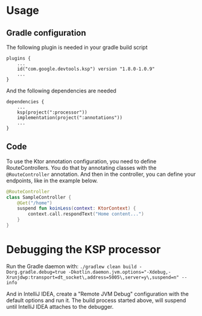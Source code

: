 # Usage

## Gradle configuration
The following plugin is needed in your gradle build script
```
plugins {
    ...
    id("com.google.devtools.ksp") version "1.8.0-1.0.9"
    ...
}
```

And the following dependencies are needed
```
dependencies {
    ...
    ksp(project(":processor"))
    implementation(project(":annotations"))
    ...
}
```

## Code
To use the Ktor annotation configuration, you need to define RouteControllers. You do that by annotating classes with the `@RouteController` annotation. 
And then in the controller, you can define your endpoints, like in the example below.
```kotlin
@RouteController
class SampleController {
    @Get("/home")
    suspend fun koinLess(context: KtorContext) {
        context.call.respondText("Home content...")
    }
}
```

# Debugging the KSP processor

Run the Gradle daemon with:
`./gradlew clean build -Dorg.gradle.debug=true -Dkotlin.daemon.jvm.options="-Xdebug,-Xrunjdwp:transport=dt_socket\,address=5005\,server=y\,suspend=n" --info`

And in IntelliJ IDEA, create a "Remote JVM Debug" configuration with the default options and run it. The build process started above, will suspend until IntelliJ IDEA attaches to the debugger. 